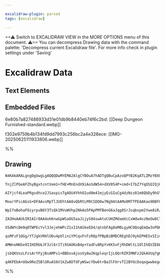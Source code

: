 ```yaml
---

excalidraw-plugin: parsed
tags: [excalidraw]

---
```

==⚠  Switch to EXCALIDRAW VIEW in the MORE OPTIONS menu of this document. ⚠== You can decompress Drawing data with the command palette: 'Decompress current Excalidraw file'. For more info check in plugin settings under 'Saving'


# Excalidraw Data

## Text Elements
## Embedded Files
6e80b7a827488933d31e01db9b8440eb74f6c2bd: [[Deep Dungeon Furnished-standard.webp]]

f302e9759b4b134fd9dd7993c256bc2a4e328ece: [[IMG-20250625111933806.webp]]

%%
## Drawing
```compressed-json
N4KAkARALgngDgUwgLgAQQQDwMYEMA2AlgCYBOuA7hADTgQBuCpAzoQPYB2KqATLZMzYBXUtiRoIACyhQ4zZAHoFAc0JRJQgEYA6bGwC2CgF7N6hbEcK4OCtptbErHALRY8RMpWdx8Q1TdIEfARcZgRmBShcZQUebQBGAGZtAAYaOiCEfQQOKGZuAG1wMFAwMogSbggAdXxEgCsAJWUAYQARdLLIWEQqwn1opH5yzG5nADYADhTtABYAdhTExPGA

TnjZlPGeAFZhyBgxtcntVem1+fHE+MnEndX9iAoSdW54+dXV054P+cmd+I7bZ7YqQSQIQjKaRvD5fVY/VZ/AFA3aPazKYLcFKPZhQUhsADWCBabHwbFIVTx1mYcFwgVynXKmlw2AJynxQg4xBJZIpEipHBpdJyUEZkAAZoR8PgAMqwTESSQsjSBMUQXH4onVF6SN44vGEhBymAK9CCDxqjlQjjhfJoeKPNi07BqQ72lLY0EQDlcm3MO2oDhCaU4h

AIYjcf4LeaPRgsdhce2JSaxpisTgAOU4YhhO2ud0m41mjyEcGIuCg4dzNzz81m8QbDy9hGYbUylYjaHFBDCj3ZwjgAEliAGCgBdR6aYRcgCiwWyuVHE69RA4BO4QZDK7YrKraDxQgQj0lwWHVXGCGmmnmuEmP1mk0mq2WxGuCBS8WImlWmkms02CDXrM4rjNgPCaBGOLuOIqBFF0YAOqCCGgsuXQVFyWBVLgaTHuQ2Rnmgm74PqFZCAGECIFyhAc

MoarYPicAbsG+DFAAvsMpTlJUEhtAA8vQbRtLM9CSDO8w7Ng9AtAAMo0M7TPEAAKao9DBFQDMoQxeqMaDODsOwzLMz47I+DbjH8RaPG6qCXF8iQpLMywNv8KT/OMjzPMQrxoOM8TaDwnzvPMSQAkkjmPOCkLQj5fkBes8zBXcDaJOFXroqanpoRqho8uSlLkIKtL0qKk4smyPrcqSeX8gVQrFWqJ6yvKalKtgKpaVlBpajqepetlRLGqa6qkpUjx

WpIfoBohaFOiyrpvB6Y3TsQk1MVuWVhp2NkAo5PApPMfBenG6aJqg8SrJsqbxpm2Ywe8iR/A952HWhpblh21ZuUk50XY8LZtsEH1dj2R5ev2pbDkuk7LXOWQilDK7UeuhHMY8ZK7lt3b4L2XonggBHoOK9k8AgiL3JosyaGF4rEKsxDELCiRgUCmhgbgswIIkPCTAgOZQQQMFwV003Cyhf0YTp6C4PEDV4fjW1ESRUBkVUlGODRdEMWtLFlOxxSc

ZA3HoAAUkIRIAIr0AA4okKnwGpWSaOG5aaJijyS84swAtoCUHZMdamXcCxWdw4nzNoOw8ClKQ8Dw8RR1zxZep53lnR6EdTEZ9ybFc8QfhFEJQqK7rhzsXv1qsH7jA5cdNmh6UwZl5T9cSVV8ugADE8QIN33dqsyrLg1yuXt9AtVFSKDVSk1JotcqIgdc3XUINqXm6va+qakazVVOao1euNq0b16s0urAC1N5AFVH4GqN9Zt3B5rcSdocdCbcCsiR

XSdWYcDm9qOTWPEcYvl3JejehWPcZ1xI1hASkeED4/qtnbFAg8oM0LgyHCOQoqEmQw3nPDHBaMkZVAKAUAAghwfoBBUDOFQAAIRCKQWhDD8QUA4Cwj8H4WEABVCBMD8hQQCcAxxjjVOjIkmMQb81NELMoIt5Fiy9NgMiUADBtArLgbgBtID6GIIpBiAYdGQDIggXi9gSBODbN2YMeRuBYxxvBSAA9yrLQALIVjai0aw9BQj2OkUhZxZUh7EA8VAN

qsMFzF1QGg/YTJgkVRHlUDu4pUliniYPCqvFnTzR8pfPBpBiBMDCREghDJ9ykEPHE5x5IimkCSRIFJaTqkQCnIUpg2S5rnzQPkiUUoci4GyAANRbIQV2MEHEICQqxUEes0LUSKZLCAuAeAQDYuAVCyy4BwDlJA7RxRoDgmyFUcspB1zDAYPwig9CEnLQaZ3VJjzxSMggCo0gxVByVn0HKLe9yIBdx7oCl5byPlfJuZku5bd8rUgngyC5IKRSfKyA

AMWnoNNSe9IIHIRbkJF3zl6r1Ti9SAOKoB4p+YadFu8RpYvKKSvFjRhDWltL1OlIhQVZE6Wfayecm6vPZYir5yLOBQGRYMqU1kQRsveYKlFIqZSECMDBPa8KBW4q+TwrAUByFEGUKdCAwRxQlWxWqslXzdmkG1e8tgFBwS4AVnfaVHL9Azi5OQ61tqQhbWWR64Fpq8XurYTw+2VQKovOYPRUk+AAAa3BthxHhPA2YPB6w7ASuMKVAhI3SgAJpjEj

jsbQKVnzLFzsArYFyjBsAMPs1+BBDxvAjosVy8w2KqpleqrIjLOQrRZRIMNFz2QkAVUq7gKqDlDuIHKBAjE0CZogJOtxbAimutwOMqR2N0GQEnfcg2EB6Gkm9aQZQzIAAUccYy8HeNQK9l6Zg7AAJRqkaAgZQwY6ShpPbgc99kb1R2xLwX9qB71PrbSajtUAKVEmyVABMAZFYHPFHLF9GFSDUVomgPdAz13cFicoogs6YmVK3ZADggyYJ4ZmkIKA

q4KPEbA+UOw9ReZ5BlGRuAS6V1kZw8DTdFyWSwcYDw6t+Ba3lFUrvTI2BYOcDoqogwwbego3WuUCRUDJm4QMDKKTMnToaZXKEbV0nCBCZE9rdZYA5kQDxkYmZrEgA===
```
%%
